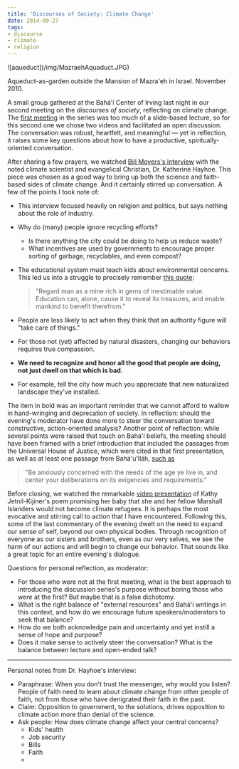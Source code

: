 ```yaml
---
title: 'Discourses of Society: Climate Change'
date: 2014-09-27
tags:
- discourse
- climate
- religion
---
```


<div class="image">
![aqueduct](/img/MazraehAquaduct.JPG)

Aqueduct-as-garden outside the Mansion of Mazra'eh in Israel. November 2010.
</div>

A small group gathered at the Bah&aacute;'&iacute;­ Center of Irving last night
in our second meeting on the _discourses of society_, reflecting on climate
change. The [first meeting](./08-31-contributing_to_the_discourses_of_society.md) in the series was too much of a slide-based lecture, so for this
second one we chose two videos and facilitated an open discussion. The
conversation was robust, heartfelt, and meaningful &mdash; yet in reflection, it
raises some key questions about how to have a productive, spiritually-oriented
conversation.

<!-- truncate -->

After sharing a few prayers, we watched [Bill
Moyers's interview](https://billmoyers.com/episode/full-show-climate-change-faith-and-fact) with the noted climate scientist and evangelical
Christian,  Dr. Katherine Hayhoe. This piece was chosen as a good way to bring
up both the science and faith-based sides of climate change. And it certainly
stirred up conversation. A few of the points I took note of:

* This interview focused heavily on religion and politics, but says nothing about the role of industry.
* Why do (many) people ignore recycling efforts?
  * Is there anything the city could be doing to help us reduce waste?
  * What incentives are used by governments to encourage proper sorting of garbage, recyclables, and even compost?
* The educational system must teach kids about environmental concerns. This led us into a struggle to precisely remember [this quote](https://reference.bahai.org/en/t/b/GWB/gwb-122.html):

  > "Regard man as a mine rich in gems of inestimable value. Education can, alone, cause it to reveal its treasures, and enable mankind to benefit therefrom."

* People are less likely to act when they think that an authority figure will "take care of things."
* For those not (yet) affected by natural disasters, changing our behaviors requires true compassion.
* **We need to recognize and honor all the good that people are doing, not just dwell on that which is bad.**
* For example, tell the city how much you appreciate that new naturalized landscape they've installed.

The item in bold was an important reminder that we cannot afford to wallow in
hand-wringing and deprecation of society. In reflection: should the evening's
moderator have done more to steer the conversation toward constructive,
action-oriented analysis? Another point of reflection: while several points were
raised that touch on Bah&aacute;'&iacute;­ beliefs, the meeting should have been
framed with a brief introduction that included the passages from the Universal
House of Justice, which were cited in that first presentation, as well as at
least one passage from Bah&aacute;'u'll&aacute;h, [such as](https://reference.bahai.org/en/t/b/GWB/gwb-106.html)

> "Be anxiously concerned with the needs of the age ye live in, and center your
> deliberations on its exigencies and requirements."

Before closing, we watched the remarkable [video presentation](https://youtu.be/DJuRjy9k7GA) of Kathy
Jetnil-Kijiner's poem promising her baby that she and her fellow Marshall
Islanders would not become climate refugees. It is perhaps the most evocative
and stirring call to action that I have encountered. Following this, some of the
last commentary of the evening dwelt on the need to expand our sense of self,
beyond our own physical bodies. Through recognition of everyone as our sisters
and brothers, even as our very selves, we see the harm of our actions and will
begin to change our behavior. That sounds like a great topic for an entire
evening's dialogue.

Questions for personal reflection, as moderator:

* For those who were not at the first meeting, what is the best approach to introducing the discussion series's purpose without boring those who _were_ at the first? But maybe that is a false dichotomy.
* What is the right balance of "external resources" and Bah&aacute;'&iacute;­ writings in this context, and how do we encourage future speakers/moderators to seek that balance?
* How do we both acknowledge pain and uncertainty and yet instill a sense of hope and purpose?
* Does it make sense to actively steer the conversation? What is the balance between lecture and open-ended talk?

---

Personal notes from Dr. Hayhoe's interview:

* Paraphrase: When you don't trust the messenger, why would you listen? People of faith need to learn about climate change from other people of faith, not from those who have denigrated their faith in the past.
* Claim: Opposition to government, to the solutions, drives opposition to climate action more than denial of the science.
* Ask people: How does climate change affect your central concerns?
  * Kids' health
  * Job security
  * Bills
  * Faith
  *
